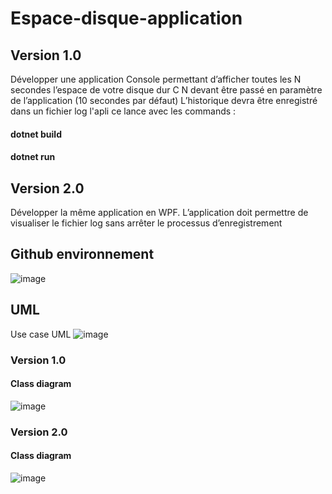 # Espace-disque-application
## Version 1.0
Développer une application Console permettant d’afficher toutes les N secondes l’espace de votre disque dur C
N devant être passé en paramètre de l’application  (10 secondes par défaut)
L’historique devra être enregistré dans un fichier log
l'apli ce lance avec les commands : 
#### dotnet build 
#### dotnet run
## Version 2.0
Développer la même application en WPF.
L’application doit permettre de visualiser le fichier log sans arrêter le processus d’enregistrement
## Github environnement
![image](https://github.com/atn976/Espace-disque-aplication/assets/119575129/d367f5e3-0d38-40db-a577-4265573fbefe)


## UML 
Use case UML
![image](https://github.com/atn976/Espace-disque-aplication/assets/119575129/f5da47ed-15a6-4684-bcac-cd3a4f9a5706)

### Version 1.0
#### Class diagram
![image](https://github.com/atn976/Espace-disque-aplication/assets/119575129/bf6b5890-aaeb-4092-afd0-3c4faf933d9b)



### Version 2.0
#### Class diagram
![image](https://github.com/atn976/Espace-disque-aplication/assets/119575129/26e0f633-a3d0-456f-9ade-7cb978575498)



